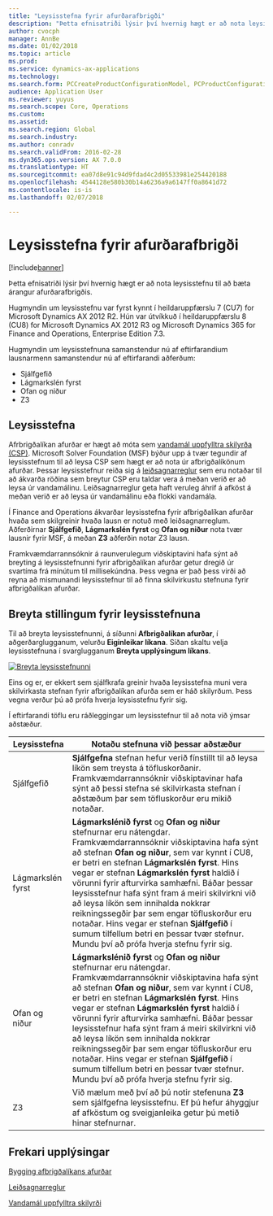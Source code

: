```yaml
---
title: "Leysisstefna fyrir afurðarafbrigði"
description: "Þetta efnisatriði lýsir því hvernig hægt er að nota leysisstefnu til að bæta árangur afurðarafbrigðis."
author: cvocph
manager: AnnBe
ms.date: 01/02/2018
ms.topic: article
ms.prod: 
ms.service: dynamics-ax-applications
ms.technology: 
ms.search.form: PCCreateProductConfigurationModel, PCProductConfigurationModelListPage
audience: Application User
ms.reviewer: yuyus
ms.search.scope: Core, Operations
ms.custom: 
ms.assetid: 
ms.search.region: Global
ms.search.industry: 
ms.author: conradv
ms.search.validFrom: 2016-02-28
ms.dyn365.ops.version: AX 7.0.0
ms.translationtype: HT
ms.sourcegitcommit: ea07d8e91c94d9fdad4c2d05533981e254420188
ms.openlocfilehash: 4544128e580b30b14a6236a9a6147ff0a8641d72
ms.contentlocale: is-is
ms.lasthandoff: 02/07/2018

---
```


# <a name="solver-strategy-for-product-configuration"></a>Leysisstefna fyrir afurðarafbrigði

[!include[banner](../includes/banner.md)]

Þetta efnisatriði lýsir því hvernig hægt er að nota leysisstefnu til að bæta árangur afurðarafbrigðis.

Hugmyndin um leysisstefnu var fyrst kynnt í heildaruppfærslu 7 (CU7) for Microsoft Dynamics AX 2012 R2. Hún var útvíkkuð í heildaruppfærslu 8 (CU8) for Microsoft Dynamics AX 2012 R3 og Microsoft Dynamics 365 for Finance and Operations, Enterprise Edition 7.3.

Hugmyndin um leysisstefnuna samanstendur nú af eftirfarandium lausnarmenn samanstendur nú af eftirfarandi aðferðum:

- Sjálfgefið
- Lágmarkslén fyrst
- Ofan og niður
- Z3

## <a name="solver-strategy"></a>Leysisstefna 

Afrbrigðalíkan afurðar er hægt að móta sem [vandamál uppfylltra skilyrða (CSP)](http://aima.cs.berkeley.edu/2nd-ed/newchap05.pdf). Microsoft Solver Foundation (MSF) býður upp á tvær tegundir af leysisstefnum til að leysa CSP sem hægt er að nota úr afbrigðalíkönum afurðar. Þessar leysisstefnur reiða sig á [leiðsagnarreglur](https://techterms.com/definition/heuristic) sem eru notaðar til að ákvarða röðina sem breytur CSP eru taldar vera á meðan verið er að leysa úr vandamálinu. Leiðsagnarreglur geta haft veruleg áhrif á afköst á meðan verið er að leysa úr vandamálinu eða flokki vandamála.

Í Finance and Operations ákvarðar leysisstefna fyrir afbrigðalíkan afurðar hvaða sem skilgreinir hvaða lausn er notuð með leiðsagnarreglum. Aðferðirnar **Sjálfgefið**, **Lágmarkslén fyrst** og **Ofan og niður** nota tvær lausnir fyrir MSF, á meðan **Z3** aðferðin notar Z3 lausn. 

Framkvæmdarrannsóknir á raunverulegum viðskiptavini hafa sýnt að breyting á leysisstefnunni fyrir afbrigðalíkan afurðar getur dregið úr svartíma frá mínútum til millisekúndna. Þess vegna er það þess virði að reyna að mismunandi leysisstefnur til að finna skilvirkustu stefnuna fyrir afbrigðalíkan afurðar.

## <a name="change-the-settings-for-the-solver-strategy"></a>Breyta stillingum fyrir leysisstefnuna

Til að breyta leysisstefnunni, á síðunni **Afbrigðalíkan afurðar**, í aðgerðarglugganum, velurðu **Eiginleikar líkana**. Síðan skaltu velja leysisstefnuna í svarglugganum **Breyta upplýsingum líkans**.

[![Breyta leysisstefnunni](./media/solver-strategy.png)](./media/solver-strategy.png)

Eins og er, er ekkert sem sjálfkrafa greinir hvaða leysisstefna muni vera skilvirkasta stefnan fyrir afbrigðalíkan afurða sem er háð skilyrðum. Þess vegna verður þú að prófa hverja leysisstefnu fyrir sig.

Í eftirfarandi töflu eru ráðleggingar um leysisstefnur til að nota við ýmsar aðstæður.

| Leysisstefna      | Notaðu stefnuna við þessar aðstæður |
|----------------------|-----------------------------------|
| Sjálfgefið              | **Sjálfgefna** stefnan hefur verið fínstillt til að leysa líkön sem treysta á töfluskorðanir. Framkvæmdarrannsóknir viðskiptavinar hafa sýnt að þessi stefna sé skilvirkasta stefnan í aðstæðum þar sem töfluskorður eru mikið notaðar. |
| Lágmarkslén fyrst | **Lágmarkslénið fyrst** og **Ofan og niður** stefnurnar eru nátengdar. Framkvæmdarrannsóknir viðskiptavina hafa sýnt að stefnan **Ofan og niður**, sem var kynnt í CU8, er betri en stefnan **Lágmarkslén fyrst**. Hins vegar er stefnan **Lágmarkslén fyrst** haldið í vörunni fyrir afturvirka samhæfni. Báðar þessar leysisstefnur hafa sýnt fram á meiri skilvirkni við að leysa líkön sem innihalda nokkrar reikningssegðir þar sem engar töfluskorður eru notaðar. Hins vegar er stefnan **Sjálfgefið** í sumum tilfellum betri en þessar tvær stefnur. Mundu því að prófa hverja stefnu fyrir sig. |
| Ofan og niður             | **Lágmarkslénið fyrst** og **Ofan og niður** stefnurnar eru nátengdar. Framkvæmdarrannsóknir viðskiptavina hafa sýnt að stefnan **Ofan og niður**, sem var kynnt í CU8, er betri en stefnan **Lágmarkslén fyrst**. Hins vegar er stefnan **Lágmarkslén fyrst** haldið í vörunni fyrir afturvirka samhæfni. Báðar þessar leysisstefnur hafa sýnt fram á meiri skilvirkni við að leysa líkön sem innihalda nokkrar reikningssegðir þar sem engar töfluskorður eru notaðar. Hins vegar er stefnan **Sjálfgefið** í sumum tilfellum betri en þessar tvær stefnur. Mundu því að prófa hverja stefnu fyrir sig. |
| Z3                   | Við mælum með því að þú notir stefenuna **Z3** sem sjálfgefna leysisstefnu. Ef þú hefur áhyggjur af afköstum og sveigjanleika getur þú metið hinar stefnurnar. |

## <a name="additional-resources"></a>Frekari upplýsingar

[Bygging afbrigðalíkans afurðar](build-product-configuration-model.md)

[Leiðsagnarreglur](https://techterms.com/definition/heuristic)

[Vandamál uppfylltra skilyrði](http://aima.cs.berkeley.edu/2nd-ed/newchap05.pdf)

